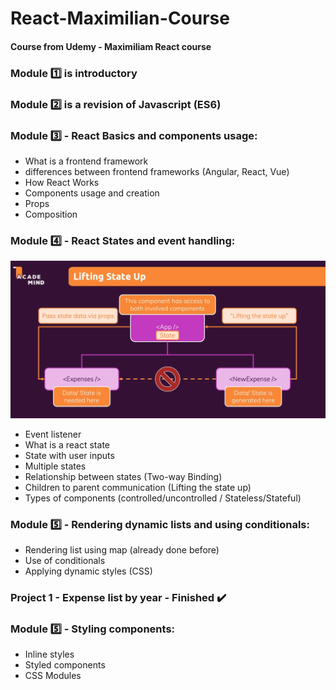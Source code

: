 # React-Maximilian-Course
#### Course from Udemy - Maximiliam React course

### Module :one: is introductory
### Module :two: is a revision of Javascript (ES6)

### Module :three: - React Basics and components usage:
- What is a frontend framework
- differences between frontend frameworks (Angular, React, Vue)
- How React Works
- Components usage and creation
- Props
- Composition

### Module :four: - React States and event handling:

![State Communication](Lifting-state-up.png)

- Event listener
- What is a react state
- State with user inputs
- Multiple states
- Relationship between states (Two-way Binding)
- Children to parent communication (Lifting the state up)
- Types of components (controlled/uncontrolled / Stateless/Stateful)


### Module :five: - Rendering dynamic lists and using conditionals:

- Rendering list using map (already done before)
- Use of conditionals
- Applying dynamic styles (CSS)

### Project 1 - Expense list by year - Finished :heavy_check_mark:

### Module :five: - Styling components:

- Inline styles
- Styled components
- CSS Modules
